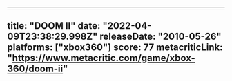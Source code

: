 
---
title: "DOOM II"
date: "2022-04-09T23:38:29.998Z"
releaseDate: "2010-05-26"
platforms: ["xbox360"]
score: 77
metacriticLink: "https://www.metacritic.com/game/xbox-360/doom-ii"
---
